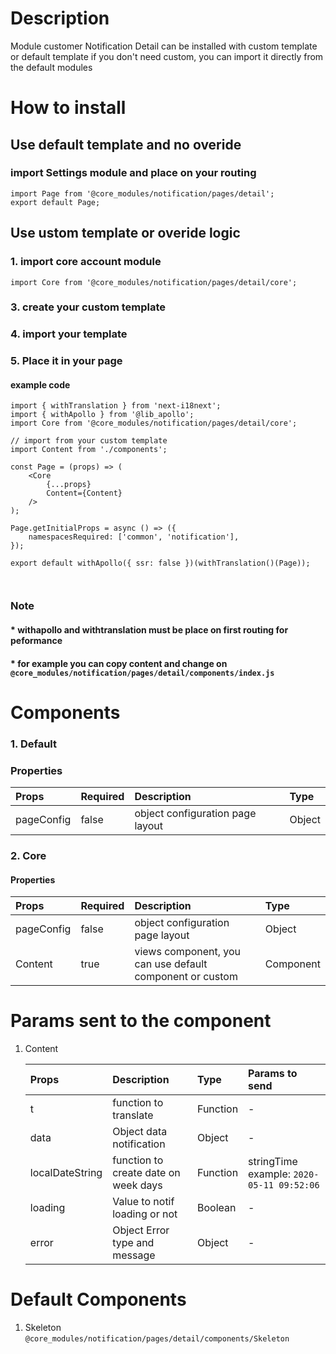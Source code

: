 # Description

Module customer Notification Detail can be installed with custom template or default template
if you don't need custom, you can import it directly from the default modules


# How to install
## Use default template and no overide
### import Settings module and place on your routing
````
import Page from '@core_modules/notification/pages/detail';
export default Page;
````

## Use ustom template or overide logic
### 1. import core account module

````
import Core from '@core_modules/notification/pages/detail/core';
````


### 3. create your custom template
### 4. import your template
### 5. Place it in your page
#### example code
````
import { withTranslation } from 'next-i18next';
import { withApollo } from '@lib_apollo';
import Core from '@core_modules/notification/pages/detail/core';

// import from your custom template
import Content from './components';

const Page = (props) => (
    <Core
        {...props}
        Content={Content}
    />
);

Page.getInitialProps = async () => ({
    namespacesRequired: ['common', 'notification'],
});

export default withApollo({ ssr: false })(withTranslation()(Page));



````

### Note
#### * withapollo and withtranslation must be place on first routing for peformance
#### * for example you can copy content and change on `@core_modules/notification/pages/detail/components/index.js`

# Components
### 1. Default
### Properties
| Props       | Required | Description | Type |
| :---        | :---     | :---        |:---  |
| pageConfig  |  false   | object configuration page layout      | Object|


### 2. Core
#### Properties
| Props       | Required | Description | Type |
| :---        | :---     | :---        |:---  |
| pageConfig  |  false   | object configuration page layout      | Object|
| Content      |  true    | views component, you can use default component or custom | Component |component or custom | Component |


# Params sent to the component
  
1. Content

    | Props       | Description | Type | Params to send |
    | :---        | :---        |:---  | :---  |
    | t     |  function to translate      | Function | - |
    | data   |  Object data notification     | Object | - |
    | localDateString   |  function to create date on week days     | Function | stringTime example: `2020-05-11 09:52:06` |
    | loading   |  Value to notif loading or not     | Boolean | - |
    | error   |  Object Error type and message     | Object | - |

# Default Components

1. Skeleton `@core_modules/notification/pages/detail/components/Skeleton`